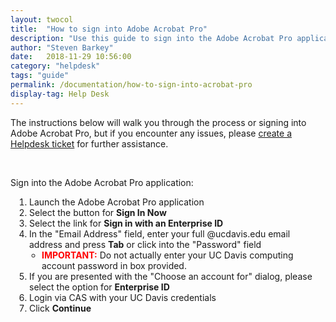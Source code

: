 ```yaml
---
layout: twocol
title:  "How to sign into Adobe Acrobat Pro"
description: "Use this guide to sign into the Adobe Acrobat Pro application on a workstaiton."
author: "Steven Barkey"
date:   2018-11-29 10:56:00
category: "helpdesk"
tags: "guide"
permalink: /documentation/how-to-sign-into-acrobat-pro
display-tag: Help Desk
---
```

<p>The instructions below will walk you through the process or signing into Adobe Acrobat Pro, but if you encounter any issues, please <a class="external-link" href="https://computing.caes.ucdavis.edu/documentation/help-desk-ticket" target="_parent">create a Helpdesk ticket</a> for further assistance.</p>
<br />
<p>Sign into the Adobe Acrobat Pro application:</p>
<ol style="PADDING-LEFT: 30px">
  <li>Launch the Adobe Acrobat Pro application</li>
  <li>Select the button for <b>Sign In Now</b></li>
  <li>Select the link for <b>Sign in with an Enterprise ID</b></li>
  <li>In the "Email Address" field, enter your full @ucdavis.edu email address and press <b>Tab</b> or click into the "Password" field
    <ul style="PADDING-LEFT: 20px">
      <li><font style="color:red"><b>IMPORTANT:</b></font> Do not actually enter your UC Davis computing account password in box provided.</li>
    </ul>
  </li>
  <li>If you are presented with the "Choose an account for" dialog, please select the option for <b>Enterprise ID</b></li>
  <li>Login via CAS with your UC Davis credentials</li>
  <li>Click <b>Continue</b></li>
</ol>
